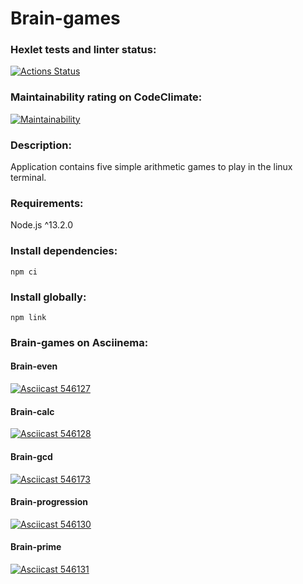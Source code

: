 # Brain-games

### Hexlet tests and linter status:
[![Actions Status](https://github.com/ikki-li/frontend-project-44/workflows/hexlet-check/badge.svg)](https://github.com/ikki-li/frontend-project-44/actions)

### Maintainability rating on CodeClimate:
 [![Maintainability](https://api.codeclimate.com/v1/badges/f4b7aa860861316b85f3/maintainability)](https://codeclimate.com/github/ikki-li/frontend-project-44/maintainability)

### Description:

Application contains five simple arithmetic games to play in the linux terminal.

### Requirements:
Node.js ^13.2.0

### Install dependencies:
```
npm ci
``` 
### Install globally:
```
npm link
```
### Brain-games on Asciinema:

#### Brain-even

[![Asciicast 546127](https://asciinema.org/a/546127.svg)](https://asciinema.org/a/546127)

#### Brain-calc

[![Asciicast 546128](https://asciinema.org/a/546128.svg)](https://asciinema.org/a/546128)

#### Brain-gcd

[![Asciicast 546173](https://asciinema.org/a/546173.svg)](https://asciinema.org/a/546173)

#### Brain-progression

[![Asciicast 546130](https://asciinema.org/a/546130.svg)](https://asciinema.org/a/546130)

#### Brain-prime

[![Asciicast 546131](https://asciinema.org/a/546131.svg)](https://asciinema.org/a/546131)
